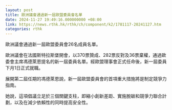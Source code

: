 ```yaml
---
layout: post
title: 歐洲議會通過新一屆歐盟委員會名單
date: 2024-11-27 19:49:16.000000000 +08:00
link: https://news.rthk.hk/rthk/ch/component/k2/1781117-20241127.htm
categories: rthk
---
```


歐洲議會通過新一屆歐盟委員會26名成員名單。

歐洲議會在法國斯特拉斯堡開會，以370票贊成、282票反對及36票棄權，通過歐委會主席馮德萊恩提名的新一屆委員名單。經歐盟理事會正式任命後，新一屆委員下月1日正式就職。

展開第二屆任期的馮德萊恩說，新一屆歐盟委員會的首項重大措施將是制定競爭力指南。

她說，這項倡議立足於三個關鍵支柱，即縮小創新差距、實施脫碳和競爭力聯合計劃，以及在減少依賴性的同時提高安全性。
